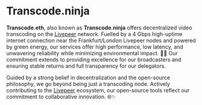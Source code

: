 # Transcode.ninja

**Transcode.eth**, also known as **Transcode.ninja** offers decentralized video transcoding on the [Livepeer](https://livepeer.org) network. Fuelled by a 4 Gbps high-uptime internet connection near the Frankfurt/London Livepeer nodes and powered by green energy, our services offer high performance, low latency, and unwavering reliability while minimizing environmental impact. 🌿🥷 Our commitment extends to providing excellence for our broadcasters and ensuring stable returns and full transparency for our delegators. 

Guided by a strong belief in decentralization and the open-source philosophy, we go beyond being just a transcoding node. Actively contributing to the [Livepeer](https://livepeer.org) ecosystem, our open-source tools reflect our commitment to collaborative innovation. 🌐✨
